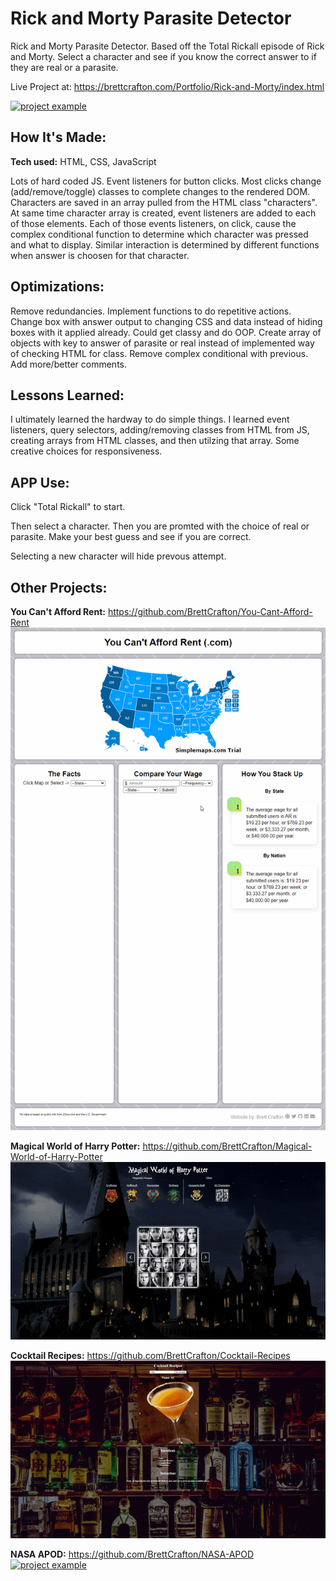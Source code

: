# Rick and Morty Parasite Detector

Rick and Morty Parasite Detector. Based off the Total Rickall episode of Rick and Morty.
Select a character and see if you know the correct answer to if they are real or a parasite.

Live Project at: <a href="https://brettcrafton.com/Portfolio/Rick-and-Morty/index.html" target="_blank" rel="noreferrer"> https://brettcrafton.com/Portfolio/Rick-and-Morty/index.html </a>

<a href="https://brettcrafton.com/Portfolio/Rick-and-Morty/index.html" target="_blank" rel="noreferrer"> <img src="https://github.com/BrettCrafton/BrettCrafton/blob/main/assets/Rick%20and%20Morty%20gif.gif?raw=true" alt="project example"/> </a>

## How It's Made:

**Tech used:** HTML, CSS, JavaScript

Lots of hard coded JS. Event listeners for button clicks. Most clicks change (add/remove/toggle) classes to complete changes to the rendered DOM. Characters are saved in an array pulled from the HTML class "characters". At same time character array is created, event listeners are added to each of those elements. Each of those events listeners, on click, cause the complex conditional function to determine which character was pressed and what to display. Similar interaction is determined by different functions when answer is choosen for that character.

## Optimizations:

Remove redundancies. Implement functions to do repetitive actions. Change box with answer output to changing CSS and data instead of hiding boxes with it applied already. Could get classy and do OOP. Create array of objects with key to answer of parasite or real instead of implemented way of checking HTML for class. Remove complex conditional with previous. Add more/better comments.

## Lessons Learned:

I ultimately learned the hardway to do simple things. I learned event listeners, query selectors, adding/removing classes from HTML from JS, creating arrays from HTML classes, and then utilzing that array. Some creative choices for responsiveness. 

## APP Use:

Click "Total Rickall" to start.

Then select a character. Then you are promted with the choice of real or parasite. Make your best guess and see if you are correct.

Selecting a new character will hide prevous attempt.

## Other Projects:

**You Can't Afford Rent:** https://github.com/BrettCrafton/You-Cant-Afford-Rent
<a href="https://you-cant-afford-rent.herokuapp.com/" target="_blank" rel="noreferrer"> <img src="https://github.com/BrettCrafton/BrettCrafton/blob/main/assets/you%20cant%20afford%20rent%20gif.gif?raw=true" alt="project example" width="600"/> </a>

**Magical World of Harry Potter:** https://github.com/BrettCrafton/Magical-World-of-Harry-Potter
<a href="https://brettcrafton.com/Portfolio/Harry%20Potter/index.html" target="_blank" rel="noreferrer"> <img src="https://github.com/BrettCrafton/BrettCrafton/blob/main/assets/Harry%20Potter%20gif.gif?raw=true" alt="project example"/> </a>


**Cocktail Recipes:** https://github.com/BrettCrafton/Cocktail-Recipes
<a href="https://brettcrafton.com/Portfolio/Bar%20API/index.html" target="_blank" rel="noreferrer"> <img src="https://github.com/BrettCrafton/BrettCrafton/blob/main/assets/Cocktail%20Recipe%20gif.gif?raw=true" alt="project example"/> </a>


**NASA APOD:** https://github.com/BrettCrafton/NASA-APOD
<a href="https://brettcrafton.com/Portfolio/NASA%20API/index.html" target="_blank" rel="noreferrer"> <img src="https://github.com/BrettCrafton/BrettCrafton/blob/main/assets/NASA%20APOD%20gif.gif?raw=true" alt="project example"/> </a>
